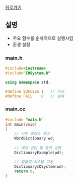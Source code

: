 [뒤로가기](../TreeVocaNote.md)

## 설명
- 주요 함수를 순차적으로 실행시킴
- 환경 설정

### main.h
```cpp
#include<iostream>
#include"IOSystem.h"

using namespace std;

#define SUCCESS	1	// 성공
#define FAIL	0	// 실패
```

### main.cc
```cpp
#include "main.h"
int main(void)
{
	// 사전 클래스 생성
	WordDictionary wd;
	
	// 예제 삽입 및 동작 실행
	DictionaryExample(wd);

	// 입출력 시스템 가동
	DictionaryIOSystem(wd);
	return 0;
}

```